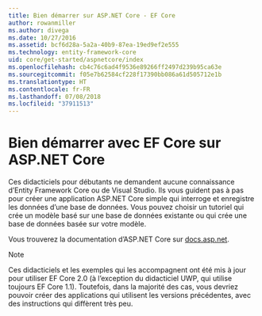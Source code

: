 ```yaml
---
title: Bien démarrer sur ASP.NET Core - EF Core
author: rowanmiller
ms.author: divega
ms.date: 10/27/2016
ms.assetid: bcf6d28a-5a2a-40b9-87ea-19ed9ef2e555
ms.technology: entity-framework-core
uid: core/get-started/aspnetcore/index
ms.openlocfilehash: cb4c76c6ad4f9536e89266ff2497d239b95ca63e
ms.sourcegitcommit: f05e7b62584cf228f17390bb086a61d505712e1b
ms.translationtype: HT
ms.contentlocale: fr-FR
ms.lasthandoff: 07/08/2018
ms.locfileid: "37911513"
---
```

# <a name="getting-started-with-ef-core-on-aspnet-core"></a>Bien démarrer avec EF Core sur ASP.NET Core

Ces didacticiels pour débutants ne demandent aucune connaissance d’Entity Framework Core ou de Visual Studio. Ils vous guident pas à pas pour créer une application ASP.NET Core simple qui interroge et enregistre les données d’une base de données. Vous pouvez choisir un tutoriel qui crée un modèle basé sur une base de données existante ou qui crée une base de données basée sur votre modèle.

Vous trouverez la documentation d’ASP.NET Core sur [docs.asp.net](https://docs.asp.net).

> [!NOTE]  
> Ces didacticiels et les exemples qui les accompagnent ont été mis à jour pour utiliser EF Core 2.0 (à l’exception du didacticiel UWP, qui utilise toujours EF Core 1.1). Toutefois, dans la majorité des cas, vous devriez pouvoir créer des applications qui utilisent les versions précédentes, avec des instructions qui diffèrent très peu.
